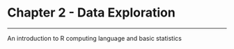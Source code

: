 # Chapter 2 - Data Exploration
-----------------------

An introduction to R computing language and basic statistics 


